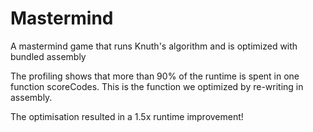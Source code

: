 # Mastermind
A mastermind game that runs Knuth's algorithm and is optimized with bundled assembly

The profiling shows that more than 90% of the runtime is spent in one function scoreCodes.
This is the function we optimized by re-writing in assembly.

The optimisation resulted in a 1.5x runtime improvement!
